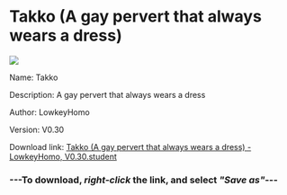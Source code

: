 # Takko (A gay pervert that always wears a dress)

<img src = "https://raw.githubusercontent.com/Arbiter1223/Daigaku-Gurashi-Custom-Students/master/Students/Files/Takko%20(A%20gay%20pervert%20that%20always%20wears%20a%20dress).png">

Name: Takko

Description: A gay pervert that always wears a dress

Author: LowkeyHomo

Version: V0.30

Download link: <a href="https://raw.githubusercontent.com/Arbiter1223/Daigaku-Gurashi-Custom-Students/master/Students/Files/Takko%20(A%20gay%20pervert%20that%20always%20wears%20a%20dress)%20-%20LowkeyHomo%2C%20V0.30.student">Takko (A gay pervert that always wears a dress) - LowkeyHomo, V0.30.student</a>

### ---**To download, _right-click_ the link, and select _"Save as"_**---
